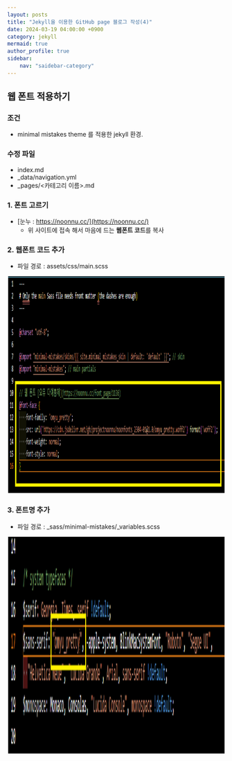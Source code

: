 ```yaml
---
layout: posts
title: "Jekyll을 이용한 GitHub page 블로그 작성(4)" 
date: 2024-03-19 04:00:00 +0900
category: jekyll
mermaid: true
author_profile: true
sidebar:
    nav: "saidebar-category"
---
```


## 웹 폰트 적용하기

### 조건

- minimal mistakes theme 를 적용한 jekyll 환경.

### 수정 파일

- index.md
- _data/navigation.yml
- _pages/<카테고리 이름>.md

### 1. 폰트 고르기

- [눈누 : https://noonnu.cc/](https://noonnu.cc/)
  - 위 사이트에 접속 해서 마음에 드는 **웹폰트 코드**를 복사


### 2. 웹폰트 코드 추가

- 파일 경로 : assets/css/main.scss

<center><img src="../../assets/img/2024-03-19-jekyll-font01.png" width="500" height="500"></center>


### 3. 폰트명 추가

 - 파일 경로 : _sass/minimal-mistakes/_variables.scss

<center><img src="../../assets/img/2024-03-19-jekyll-font02.png" width="500" height="500"></center>